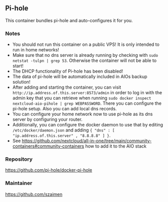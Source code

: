 ## Pi-hole
This container bundles pi-hole and auto-configures it for you.

### Notes
- You should not run this container on a public VPS! It is only intended to run in home networks!
- Make sure that no dns server is already running by checking with `sudo netstat -tulpn | grep 53`. Otherwise the container will not be able to start!
- The DHCP functionality of Pi-hole has been disabled!
- The data of pi-hole will be automatically included in AIOs backup solution!
- After adding and starting the container, you can visit `http://ip.address.of.this.server:8573/admin` in order to log in with the admin key that you can retrieve when running `sudo docker inspect nextcloud-aio-pihole | grep WEBPASSWORD`. There you can configure the pi-hole setup. Also you can add local dns records.
- You can configure your home network now to use pi-hole as its dns server by configuring your router.
- Additionally, you can configure the docker daemon to use that by editing `/etc/docker/daemon.json` and adding ` { "dns" : [ "ip.address.of.this.server" , "8.8.8.8" ] } `.
- See https://github.com/nextcloud/all-in-one/tree/main/community-containers#community-containers how to add it to the AIO stack

### Repository
https://github.com/pi-hole/docker-pi-hole

### Maintainer
https://github.com/szaimen
